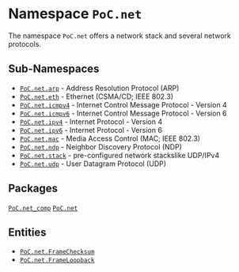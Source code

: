 # Namespace `PoC.net`

The namespace `PoC.net` offers a network stack and several network protocols. 


## Sub-Namespaces

 - [`PoC.net.arp`][net_arp] - Address Resolution Protocol (ARP)
 - [`PoC.net.eth`][net_eth] - Ethernet (CSMA/CD; IEEE 802.3)
 - [`PoC.net.icmpv4`][net_icmpv4] - Internet Control Message Protocol - Version 4
 - [`PoC.net.icmpv6`][net_icmpv6] - Internet Control Message Protocol - Version 6
 - [`PoC.net.ipv4`][net_ipv4] - Internet Protocol - Version 4
 - [`PoC.net.ipv6`][net_ipv6] - Internet Protocol - Version 6
 - [`PoC.net.mac`][net_mac] - Media Access Control (MAC; IEEE 802.3)
 - [`PoC.net.ndp`][net_ndp] - Neighbor Discovery Protocol (NDP)
 - [`PoC.net.stack`][net_stack] - pre-configured network stackslike UDP/IPv4
 - [`PoC.net.udp`][net_udp] - User Datagram Protocol (UDP)


## Packages

[`PoC.net_comp`][net_comp]
[`PoC.net`][net_pkg]


## Entities

 -  [`PoC.net.FrameChecksum`][net_FrameChecksum]
 -  [`PoC.net.FrameLoopback`][net_FrameLoopback]

 [net_arp]:							arp
 [net_eth]:							eth
 [net_icmpv4]:					icmpv4
 [net_icmpv6]:					icmpv6
 [net_ipv4]:						ipv4
 [net_ipv6]:						ipv6
 [net_mac]:							mac
 [net_ndp]:							ndp
 [net_stack]:						stack
 [net_udp]:							udp

 [net_pkg]:							net.pkg.vhdl
 [net_comp]:						net.comp.vhdl
 
 [net_FrameChecksum]:		net_FrameChecksum.vhdl
 [net_FrameLoopback]:		net_FrameLoopback.vhdl
 
